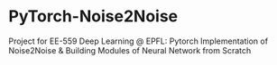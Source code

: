 # PyTorch-Noise2Noise
Project for EE-559 Deep Learning @ EPFL: Pytorch Implementation of Noise2Noise &amp; Building Modules of Neural Network from Scratch
